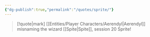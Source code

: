 ```yaml
---
{"dg-publish":true,"permalink":"/quotes/sprite/"}
---
```




> [!quote|mark] [[Entities/Player Characters/Aerendyl\|Aerendyl]] misnaming the wizard [[Spite\|Spite]], session 20
> Sprite!


